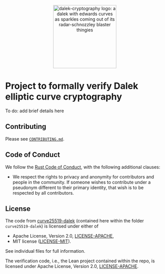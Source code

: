 <p align="center">
<img
 alt="dalek-cryptography logo: a dalek with edwards curves as sparkles coming out of its radar-schnozzley blaster thingies"
 width="200px"
 src="https://cdn.jsdelivr.net/gh/dalek-cryptography/curve25519-dalek/docs/assets/dalek-logo-clear.png"/>
</p>

# Project to formally verify Dalek elliptic curve cryptography

To do: add brief details here

## Contributing

Please see [`CONTRIBUTING.md`](./CONTRIBUTING.md).

## Code of Conduct

We follow the [Rust Code of Conduct](http://www.rust-lang.org/conduct.html),
with the following additional clauses:

* We respect the rights to privacy and anonymity for contributors and people in
  the community.  If someone wishes to contribute under a pseudonym different to
  their primary identity, that wish is to be respected by all contributors.

## License

The code from [curve25519-dalek](https://github.com/dalek-cryptography/curve25519-dalek) (contained here within the folder `curve25519-dalek`) is licensed under either of

  * Apache License, Version 2.0, [LICENSE-APACHE](LICENSE-APACHE),
  * MIT license ([LICENSE-MIT](LICENSE-MIT)).

See individual files for full information.

The verification code, i.e., the Lean project contained within the repo, is licensed under Apache License, Version 2.0, [LICENSE-APACHE](LICENSE-APACHE).

